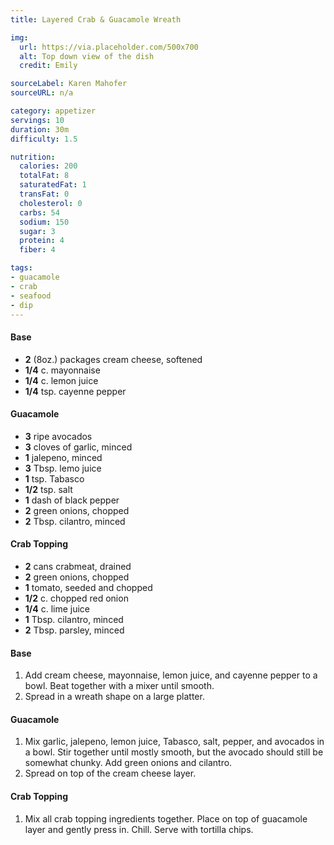 ```yaml
---
title: Layered Crab & Guacamole Wreath

img:
  url: https://via.placeholder.com/500x700
  alt: Top down view of the dish
  credit: Emily

sourceLabel: Karen Mahofer
sourceURL: n/a

category: appetizer
servings: 10
duration: 30m
difficulty: 1.5

nutrition:
  calories: 200
  totalFat: 8
  saturatedFat: 1
  transFat: 0
  cholesterol: 0
  carbs: 54
  sodium: 150
  sugar: 3
  protein: 4
  fiber: 4

tags:
- guacamole
- crab
- seafood
- dip
---
```


#### Base
- **2** (8oz.) packages cream cheese, softened
- **1/4** c. mayonnaise
- **1/4** c. lemon juice
- **1/4** tsp. cayenne pepper

#### Guacamole
- **3** ripe avocados
- **3** cloves of garlic, minced
- **1** jalepeno, minced
- **3** Tbsp. lemo juice
- **1** tsp. Tabasco
- **1/2** tsp. salt
- **1** dash of black pepper
- **2** green onions, chopped
- **2** Tbsp. cilantro, minced

#### Crab Topping
- **2** cans crabmeat, drained
- **2** green onions, chopped
- **1** tomato, seeded and chopped
- **1/2** c. chopped red onion
- **1/4** c. lime juice
- **1** Tbsp. cilantro, minced
- **2** Tbsp. parsley, minced

<!-- excerpt -->

#### Base
1. Add cream cheese, mayonnaise, lemon juice, and cayenne pepper to a bowl. Beat together with a mixer until smooth.
2. Spread in a wreath shape on a large platter.

#### Guacamole
1. Mix garlic, jalepeno, lemon juice, Tabasco, salt, pepper, and avocados in a bowl. Stir together until mostly smooth, but the avocado should still be somewhat chunky. Add green onions and cilantro.
2. Spread on top of the cream cheese layer.

#### Crab Topping
1. Mix all crab topping ingredients together. Place on top of guacamole layer and gently press in. Chill. Serve with tortilla chips.